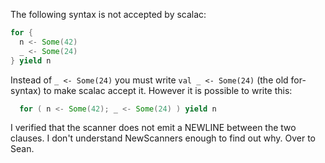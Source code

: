 The following syntax is not accepted by scalac:

```scala
for {
  n <- Some(42)
  _ <- Some(24)
} yield n
```

Instead of `_ <- Some(24)` you must write `val _ <- Some(24)` (the old for-syntax) to make scalac accept it. However it is possible to write this:

```scala
  for ( n <- Some(42); _ <- Some(24) ) yield n
```
I verified that the scanner does not emit a NEWLINE between the two clauses. 
I don't understand NewScanners enough to find out why. Over to Sean.
